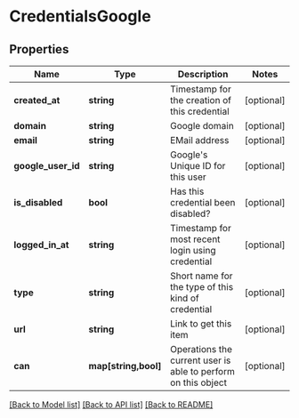 # CredentialsGoogle

## Properties
Name | Type | Description | Notes
------------ | ------------- | ------------- | -------------
**created_at** | **string** | Timestamp for the creation of this credential | [optional] 
**domain** | **string** | Google domain | [optional] 
**email** | **string** | EMail address | [optional] 
**google_user_id** | **string** | Google&#39;s Unique ID for this user | [optional] 
**is_disabled** | **bool** | Has this credential been disabled? | [optional] 
**logged_in_at** | **string** | Timestamp for most recent login using credential | [optional] 
**type** | **string** | Short name for the type of this kind of credential | [optional] 
**url** | **string** | Link to get this item | [optional] 
**can** | **map[string,bool]** | Operations the current user is able to perform on this object | [optional] 

[[Back to Model list]](../README.md#documentation-for-models) [[Back to API list]](../README.md#documentation-for-api-endpoints) [[Back to README]](../README.md)


